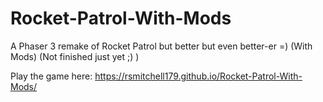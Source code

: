 # Rocket-Patrol-With-Mods
A Phaser 3 remake of Rocket Patrol but better but even better-er =) (With Mods) (Not finished just yet ;) )

Play the game here: https://rsmitchell179.github.io/Rocket-Patrol-With-Mods/
